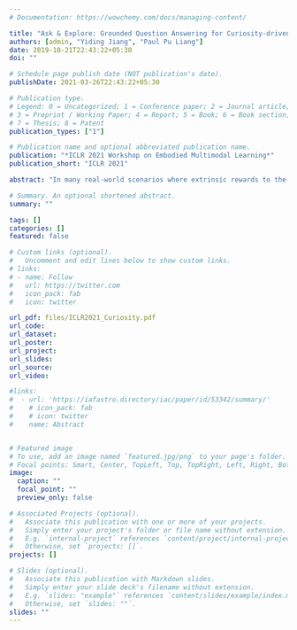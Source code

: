 ```yaml
---
# Documentation: https://wowchemy.com/docs/managing-content/

title: "Ask & Explore: Grounded Question Answering for Curiosity-driven exploration (ICLR 2021)"
authors: [admin, "Yiding Jiang", "Paul Pu Liang"]
date: 2019-10-21T22:43:22+05:30
doi: ""

# Schedule page publish date (NOT publication's date).
publishDate: 2021-03-26T22:43:22+05:30

# Publication type.
# Legend: 0 = Uncategorized; 1 = Conference paper; 2 = Journal article;
# 3 = Preprint / Working Paper; 4 = Report; 5 = Book; 6 = Book section;
# 7 = Thesis; 8 = Patent
publication_types: ["1"]

# Publication name and optional abbreviated publication name.
publication: "*ICLR 2021 Workshop on Embodied Multimodal Learning*"
publication_short: "ICLR 2021"

abstract: "In many real-world scenarios where extrinsic rewards to the agent are extremely sparse, curiosity has emerged as a useful concept providing intrinsic rewards that enable the agent to explore its environment and acquire knowledge to achieve its goals. Despite their strong performance on many sparse-reward tasks, existing curiosity approaches rely on a holistic view of state transitions and do not allow for a structured understanding of specific aspects of the environment. In this paper, we formulate curiosity based on grounded question answering by encouraging the agent to ask questions about the environment and be curious when the answers to their questions change. We show that language questions encourage the agent to uncover specific knowledge about their environment such as the physical properties of objects as well as their spatial relationships with other objects, which serve as valuable curiosity rewards to solve sparse-reward tasks more efficiently."

# Summary. An optional shortened abstract.
summary: ""

tags: []
categories: []
featured: false

# Custom links (optional).
#   Uncomment and edit lines below to show custom links.
# links:
# - name: Follow
#   url: https://twitter.com
#   icon_pack: fab
#   icon: twitter

url_pdf: files/ICLR2021_Curiosity.pdf
url_code: 
url_dataset: 
url_poster:
url_project:
url_slides:
url_source: 
url_video:

#links:
#  - url: 'https://iafastro.directory/iac/paper/id/53342/summary/'
#    # icon_pack: fab
#    # icon: twitter
#    name: Abstract


# Featured image
# To use, add an image named `featured.jpg/png` to your page's folder. 
# Focal points: Smart, Center, TopLeft, Top, TopRight, Left, Right, BottomLeft, Bottom, BottomRight.
image:
  caption: ""
  focal_point: ""
  preview_only: false

# Associated Projects (optional).
#   Associate this publication with one or more of your projects.
#   Simply enter your project's folder or file name without extension.
#   E.g. `internal-project` references `content/project/internal-project/index.md`.
#   Otherwise, set `projects: []`.
projects: []

# Slides (optional).
#   Associate this publication with Markdown slides.
#   Simply enter your slide deck's filename without extension.
#   E.g. `slides: "example"` references `content/slides/example/index.md`.
#   Otherwise, set `slides: ""`.
slides: ""
---
```

